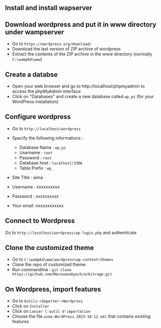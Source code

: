 ## Install and install wapserver

## Download wordpress and put it in www directory under wampserver
- Go to `https://wordpress.org/download/`
- Download the last version of ZIP archive of wordpress
- Extract the contents of the ZIP archive in the www directory (normally `C:\wamp64\www`)

## Create a databse
- Open your web browser and go to http://localhost/phpmyadmin to access the phpMyAdmin interface
- Click on "Databases" and create a new database called `wp_pi` (for your WordPress installation)

## Configure wordpress
- Go to `http://localhost/wordpress`
- Specify the following informations :
  - Database Name : `wp_pi`
  - Username : `root`
  - Password : `root`
  - Database host : `localhost/3306`
  - Table Prefix : `wp_`

- Site Title : aima
- Username : xxxxxxxxxx
- Password : xxxxxxxxxx
- Your email :xxxxxxxxxxxx

## Connect to Wordpress
Go to `http://localhost/wordpress/wp-login.php` and authenticate

## Clone the customized theme
- Go to `C:\wamp64\www\wordpress\wp-content\themes`
- Clone the repo of customized theme:
- Run commandline :
`git clone https://github.com/MarouaneAyech/arbitrage.git`

## On Wordpress, import features
- Go to `Outils->Importer->Wordpress`
- Click on `Installer`
- Click on `Lancer l'outil d'importation`
- Choose the file `aima.WordPress.2023-10-12.xml` that contains existing features